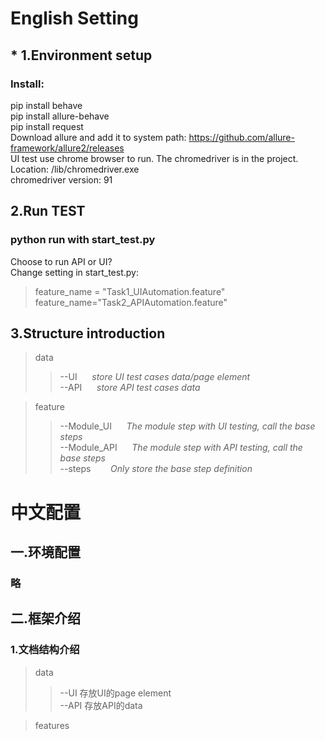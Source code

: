 # English Setting
## * 1.Environment setup
### Install:
pip install behave<br>
pip install allure-behave<br>
pip install request<br>
Download allure and add it to system path: https://github.com/allure-framework/allure2/releases <br>
UI test use chrome browser to run. The chromedriver is in the project. Location: /lib/chromedriver.exe<br>
chromedriver version: 91<br>
## 2.Run TEST
### python run with start_test.py
Choose to run API or UI?<br>
Change setting in start_test.py:
>feature_name = "Task1_UIAutomation.feature"<br>
feature_name="Task2_APIAutomation.feature"

## 3.Structure introduction
>data  <br> 
>>--UI &nbsp;&nbsp;&nbsp;&nbsp; *store UI test cases data/page element* <br> 
>>--API &nbsp;&nbsp;&nbsp;&nbsp; *store API test cases data* <br>

>feature<br> 
>>--Module_UI  &nbsp;&nbsp;&nbsp;&nbsp;  *The module step with UI testing, call the base steps* <br>
>>--Module_API     &nbsp;&nbsp;&nbsp;&nbsp;       *The module step with API testing, call the base steps* <br>
>>--steps &nbsp;&nbsp;&nbsp;&nbsp;&nbsp;&nbsp; *Only store the base step definition*








# 中文配置
## 一.环境配置
### 略
## 二.框架介绍
### 1.文档结构介绍
>data  <br> 
>>--UI 存放UI的page element <br> 
>>--API 存放API的data <br>

>features


